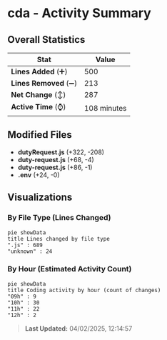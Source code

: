 # cda - Activity Summary 

## Overall Statistics

| Stat                   | Value                                                             |
| ---------------------- | ----------------------------------------------------------------- |
| **Lines Added** (➕)   | 500                                          |
| **Lines Removed** (➖) | 213                                        |
| **Net Change** (↕)    | 287                |
| **Active Time** (⌚)   | 108 minutes |


## Modified Files
- **dutyRequest.js** (+322, -208)
- **duty-request.js** (+68, -4)
- **duty-request.js** (+86, -1)
- **.env** (+24, -0)

## Visualizations

### By File Type (Lines Changed)

```mermaid
pie showData
title Lines changed by file type
".js" : 689
"unknown" : 24
```

### By Hour (Estimated Activity Count)

```mermaid
pie showData
title Coding activity by hour (count of changes)
"09h" : 9
"10h" : 30
"11h" : 22
"12h" : 2
```


> **Last Updated:** 04/02/2025, 12:14:57